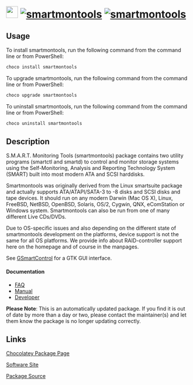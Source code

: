 ﻿# <img src="https://cdn.jsdelivr.net/gh/mkevenaar/chocolatey-packages@233dd82c27a73801f5ea03db4660a6a2d586c82b/icons/smartmontools.png" width="32" height="32"/> [![smartmontools](https://img.shields.io/chocolatey/v/smartmontools.svg?label=smartmontools)](https://community.chocolatey.org/packages/smartmontools) [![smartmontools](https://img.shields.io/chocolatey/dt/smartmontools.svg)](https://community.chocolatey.org/packages/smartmontools)

## Usage

To install smartmontools, run the following command from the command line or from PowerShell:

```powershell
choco install smartmontools
```

To upgrade smartmontools, run the following command from the command line or from PowerShell:

```powershell
choco upgrade smartmontools
```

To uninstall smartmontools, run the following command from the command line or from PowerShell:

```powershell
choco uninstall smartmontools
```

## Description

S.M.A.R.T. Monitoring Tools (smartmontools) package contains two utility programs (smartctl and smartd) to control and monitor storage systems using the Self-Monitoring, Analysis and Reporting Technology System (SMART) built into most modern ATA and SCSI harddisks.

Smartmontools was originally derived from the Linux ​smartsuite package and actually supports ATA/ATAPI/SATA-3 to -8 disks and SCSI disks and tape devices. It should run on any modern Darwin (Mac OS X), Linux, FreeBSD, NetBSD, OpenBSD, Solaris, OS/2, Cygwin, QNX, eComStation or Windows system. Smartmontools can also be run from one of many different Live CDs/DVDs.

Due to OS-specific issues and also depending on the different state of smartmontools development on the platforms, device support is not the same for all OS platforms. We provide info about RAID-controller support here on the homepage and of course in the manpages.

See [GSmartControl](https://chocolatey.org/packages/gsmartcontrol) for a GTK GUI interface.

#### Documentation

* [FAQ](http://www.smartmontools.org/wiki/FAQ)
* [Manual](http://www.smartmontools.org/wiki/TocDoc)
* [Developer](http://www.smartmontools.org/wiki/TocDeveloper)

**Please Note**: This is an automatically updated package. If you find it is
out of date by more than a day or two, please contact the maintainer(s) and
let them know the package is no longer updating correctly.


## Links

[Chocolatey Package Page](https://community.chocolatey.org/packages/smartmontools)

[Software Site](http://www.smartmontools.org/)

[Package Source](https://github.com/mkevenaar/chocolatey-packages/tree/master/automatic/smartmontools)

